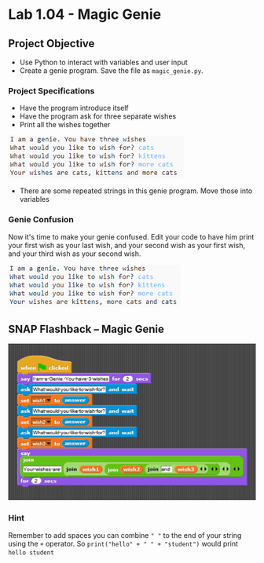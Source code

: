 # Lab 1.04 - Magic Genie

## Project Objective

* Use Python to interact with variables and user input
* Create a genie program. Save the file as `magic_genie.py`.

### Project Specifications

* Have the program introduce itself
* Have the program ask for three separate wishes
* Print all the wishes together

![magic_genie_output](magic_genie_output.png)

* There are some repeated strings in this genie program. Move those into variables

### Genie Confusion

Now it's time to make your genie confused. Edit your code to have him print your first wish as your last wish, and your second wish as your first wish, and your third wish as your second wish.

  ![magic_genie_output_confused](magic_genie_output_confused.png)

## SNAP Flashback – Magic Genie

![Genie Code - Snap](GenieProgram%20-%20Code.png)

### Hint

Remember to add spaces you can combine `" "`  to the end of your string using the `+` operator. So `print("hello" + " " + "student")` would print `hello student`
